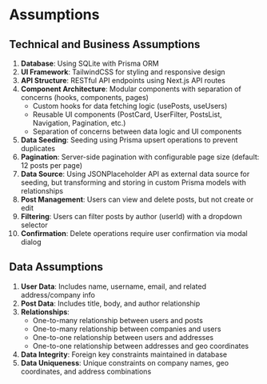 # Assumptions

## Technical and Business Assumptions

1. **Database**: Using SQLite with Prisma ORM
2. **UI Framework**: TailwindCSS for styling and responsive design
3. **API Structure**: RESTful API endpoints using Next.js API routes
4. **Component Architecture**: Modular components with separation of concerns (hooks, components, pages)
   - Custom hooks for data fetching logic (usePosts, useUsers)
   - Reusable UI components (PostCard, UserFilter, PostsList, Navigation, Pagination, etc.)
   - Separation of concerns between data logic and UI components
5. **Data Seeding**: Seeding using Prisma upsert operations to prevent duplicates
6. **Pagination**: Server-side pagination with configurable page size (default: 12 posts per page)
7. **Data Source**: Using JSONPlaceholder API as external data source for seeding, but transforming and storing in custom Prisma models with relationships
8. **Post Management**: Users can view and delete posts, but not create or edit
9. **Filtering**: Users can filter posts by author (userId) with a dropdown selector
10. **Confirmation**: Delete operations require user confirmation via modal dialog

## Data Assumptions

1. **User Data**: Includes name, username, email, and related address/company info
2. **Post Data**: Includes title, body, and author relationship
3. **Relationships**: 
   - One-to-many relationship between users and posts
   - One-to-many relationship between companies and users
   - One-to-one relationship between users and addresses
   - One-to-one relationship between addresses and geo coordinates
4. **Data Integrity**: Foreign key constraints maintained in database
5. **Data Uniqueness**: Unique constraints on company names, geo coordinates, and address combinations